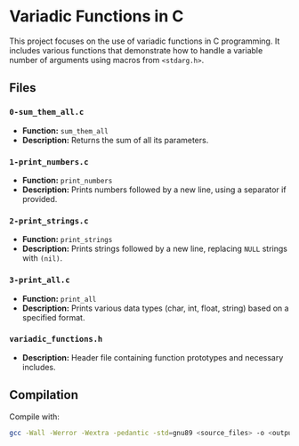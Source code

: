 # Variadic Functions in C  

This project focuses on the use of variadic functions in C programming. It includes various functions that demonstrate how to handle a variable number of arguments using macros from `<stdarg.h>`.  

## Files  

### `0-sum_them_all.c`  
- **Function:** `sum_them_all`  
- **Description:** Returns the sum of all its parameters.  

### `1-print_numbers.c`  
- **Function:** `print_numbers`  
- **Description:** Prints numbers followed by a new line, using a separator if provided.  

### `2-print_strings.c`  
- **Function:** `print_strings`  
- **Description:** Prints strings followed by a new line, replacing `NULL` strings with `(nil)`.  

### `3-print_all.c`  
- **Function:** `print_all`  
- **Description:** Prints various data types (char, int, float, string) based on a specified format.  

### `variadic_functions.h`  
- **Description:** Header file containing function prototypes and necessary includes.  

## Compilation  

Compile with:  
```sh
gcc -Wall -Werror -Wextra -pedantic -std=gnu89 <source_files> -o <output_file>
